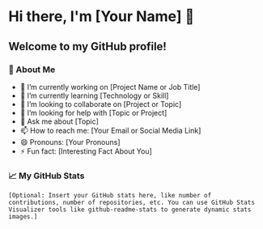 # Hi there, I'm [Your Name] 👋

## Welcome to my GitHub profile!

### 🌱 About Me

- 🔭 I’m currently working on [Project Name or Job Title]
- 🌱 I’m currently learning [Technology or Skill]
- 👯 I’m looking to collaborate on [Project or Topic]
- 🤔 I’m looking for help with [Topic or Project]
- 💬 Ask me about [Topic]
- 📫 How to reach me: [Your Email or Social Media Link]
- 😄 Pronouns: [Your Pronouns]
- ⚡ Fun fact: [Interesting Fact About You]

### 📈 My GitHub Stats

```text
[Optional: Insert your GitHub stats here, like number of contributions, number of repositories, etc. You can use GitHub Stats Visualizer tools like github-readme-stats to generate dynamic stats images.]
